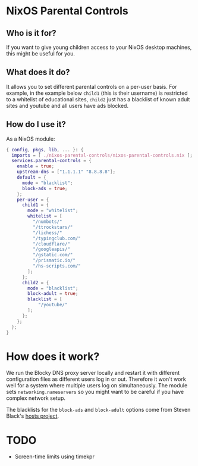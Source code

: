 # NixOS Parental Controls

## Who is it for?

If you want to give young children access to your NixOS desktop machines, this might be useful for you.

## What does it do?

It allows you to set different parental controls on a per-user basis.  For example, in the example below `child1` (this is their username) is restricted to a whitelist of educational sites, `child2` just has a blacklist of known adult sites and youtube and all users have ads blocked.

## How do I use it?

As a NixOS module:

````nix
{ config, pkgs, lib, ... }: {
  imports = [ ./nixos-parental-controls/nixos-parental-controls.nix ];
  services.parental-controls = {
    enable = true;
    upstream-dns = ["1.1.1.1" "8.8.8.8"];
    default = {
      mode = "blacklist";
      block-ads = true;
    };
    per-user = {
      child1 = {
        mode = "whitelist";
        whitelist = [
          "/numbots/"
          "/ttrockstars/"
          "/lichess/"
          "/typingclub.com/"
          "/cloudflare/"
          "/googleapis/"
          "/gstatic.com/"
          "/prismatic.io/"
          "/hs-scripts.com/"
        ];
      };
      child2 = {
        mode = "blacklist";
        block-adult = true;
        blacklist = [
            "/youtube/"
        ];
      };
    };
  };
}
````

# How does it work?

We run the Blocky DNS proxy server locally and restart it with different configuration files as different users log in or out.  Therefore it won't work well for a system where multiple users log on simultaneously.  The module sets `networking.nameservers` so you might want to be careful if you have complex network setup.

The blacklists for the `block-ads` and `block-adult` options come from Steven Black's [hosts project](https://github.com/StevenBlack/hosts).

# TODO

- Screen-time limits using timekpr
